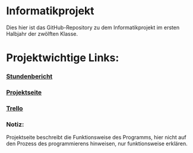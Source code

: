 # Informatikprojekt
Dies hier ist das GitHub-Repository zu dem Informatikprojekt im ersten Halbjahr der zwölften Klasse.

# Projektwichtige Links:

### [Stundenbericht](https://github.com/Felixzed/Informatikprojekt/blob/master/Stundenbericht.md)

### [Projektseite](https://github.com/Felixzed/Informatikprojekt/blob/master/Projektseite.md) 

### [Trello](https://trello.com/b/FDvxKhjR/informatikprojekt-2020)

### Notiz:
Projektseite beschreibt die Funktionsweise des Programms, hier nicht auf den Prozess des programmierens hinweisen, nur funktionsweise erklären.
